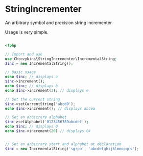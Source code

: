 # StringIncrementer
An arbitrary symbol and precision string incrementer.

Usage is very simple.

```php

<?php

// Import and use
use Cheezykins\StringIncrementer\IncrementalString;
$inc = new IncrementalString();

// Basic usage
echo $inc; // displays a
$inc->increment();
echo $inc; // displays b
echo $inc->increment(3); // displays e

// Set the current string
$inc->setCurrentString('abcd0');
echo $inc->increment(); // displays abcea

// Set an arbitrary alphabet
$inc->setAlphabet('0123456789abcdef');
echo $inc; // displays 0
echo $inc->increment(20) // displays 04


// Set an arbitrary start and alphabet at declaration
$inc = new IncrementalString('sgrpa', 'abcdefghijklmnopqrs');
```